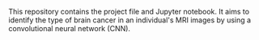 This repository contains the project file and Jupyter notebook. It aims to identify the type of brain cancer in an individual's MRI images by using a convolutional neural network (CNN).
